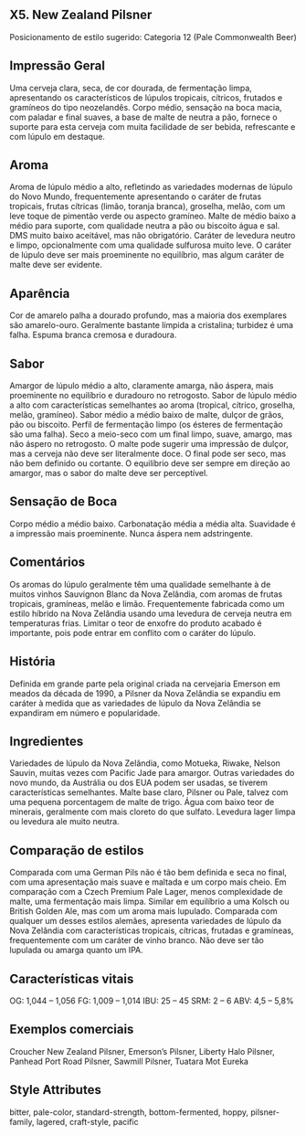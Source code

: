 ## X5. New Zealand Pilsner

Posicionamento de estilo sugerido: Categoria 12 (Pale Commonwealth Beer)

## Impressão Geral

Uma cerveja clara, seca, de cor dourada, de fermentação limpa, apresentando os característicos de lúpulos tropicais, cítricos, frutados e gramíneos do tipo neozelandês. Corpo médio, sensação na boca macia, com paladar e final suaves, a base de malte de neutra a pão, fornece o suporte para esta cerveja com muita facilidade de ser bebida, refrescante e com lúpulo em destaque.

## Aroma

Aroma de lúpulo médio a alto, refletindo as variedades modernas de lúpulo do Novo Mundo, frequentemente apresentando o caráter de frutas tropicais, frutas cítricas (limão, toranja branca), groselha, melão, com um leve toque de pimentão verde ou aspecto gramíneo. Malte de médio baixo a médio para suporte, com qualidade neutra a pão ou biscoito água e sal. DMS muito baixo aceitável, mas não obrigatório. Caráter de levedura neutro e limpo, opcionalmente com uma qualidade sulfurosa muito leve. O caráter de lúpulo deve ser mais proeminente no equilíbrio, mas algum caráter de malte deve ser evidente.

## Aparência

Cor de amarelo palha a dourado profundo, mas a maioria dos exemplares são amarelo-ouro. Geralmente bastante límpida a cristalina; turbidez é uma falha. Espuma branca cremosa e duradoura.

## Sabor

Amargor de lúpulo médio a alto, claramente amarga, não áspera, mais proeminente no equilíbrio e duradouro no retrogosto. Sabor de lúpulo médio a alto com características semelhantes ao aroma (tropical, cítrico, groselha, melão, gramíneo). Sabor médio a médio baixo de malte, dulçor de grãos, pão ou biscoito. Perfil de fermentação limpo (os ésteres de fermentação são uma falha). Seco a meio-seco com um final limpo, suave, amargo, mas não áspero no retrogosto. O malte pode sugerir uma impressão de dulçor, mas a cerveja não deve ser literalmente doce. O final pode ser seco, mas não bem definido ou cortante. O equilíbrio deve ser sempre em direção ao amargor, mas o sabor do malte deve ser perceptível.

## Sensação de Boca

Corpo médio a médio baixo. Carbonatação média a média alta. Suavidade é a impressão mais proeminente. Nunca áspera nem adstringente.

## Comentários

Os aromas do lúpulo geralmente têm uma qualidade semelhante à de muitos vinhos Sauvignon Blanc da Nova Zelândia, com aromas de frutas tropicais, gramíneas, melão e limão. Frequentemente fabricada como um estilo híbrido na Nova Zelândia usando uma levedura de cerveja neutra em temperaturas frias. Limitar o teor de enxofre do produto acabado é importante, pois pode entrar em conflito com o caráter do lúpulo.

## História

Definida em grande parte pela original criada na cervejaria Emerson em meados da década de 1990, a Pilsner da Nova Zelândia se expandiu em caráter à medida que as variedades de lúpulo da Nova Zelândia se expandiram em número e popularidade.

## Ingredientes

Variedades de lúpulo da Nova Zelândia, como Motueka, Riwake, Nelson Sauvin, muitas vezes com Pacific Jade para amargor. Outras variedades do novo mundo, da Austrália ou dos EUA podem ser usadas, se tiverem características semelhantes. Malte base claro, Pilsner ou Pale, talvez com uma pequena porcentagem de malte de trigo. Água com baixo teor de minerais, geralmente com mais cloreto do que sulfato. Levedura lager limpa ou levedura ale muito neutra.

## Comparação de estilos

Comparada com uma German Pils não é tão bem definida e seca no final, com uma apresentação mais suave e maltada e um corpo mais cheio. Em comparação com a Czech Premium Pale Lager, menos complexidade de malte, uma fermentação mais limpa. Similar em equilíbrio a uma Kolsch ou British Golden Ale, mas com um aroma mais lupulado. Comparada com qualquer um desses estilos alemães, apresenta variedades de lúpulo da Nova Zelândia com características tropicais, cítricas, frutadas e gramíneas, frequentemente com um caráter de vinho branco. Não deve ser tão lupulada ou amarga quanto um IPA.

## Características vitais

OG: 1,044 – 1,056
FG: 1,009 – 1,014
IBU: 25 – 45
SRM: 2 – 6
ABV: 4,5 – 5,8%

## Exemplos comerciais

Croucher New Zealand Pilsner, Emerson’s Pilsner, Liberty Halo Pilsner, Panhead Port Road Pilsner, Sawmill Pilsner, Tuatara Mot Eureka

## Style Attributes

bitter, pale-color, standard-strength, bottom-fermented, hoppy, pilsner-family, lagered, craft-style, pacific

